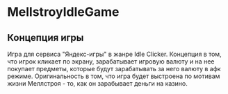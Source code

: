 # MellstroyIdleGame

## Концепция игры
Игра для сервиса "Яндекс-игры" в жанре Idle Clicker. Концепция в том, что игрок кликает по экрану, зарабатывает игровую валюту и на нее покупает предметы, которые будут зарабатывать за него валюту в афк режиме. Оригинальность в том, что игра будет выстроена по мотивам жизни Меллстроя - то, как он зарабывает деньги на казино.
